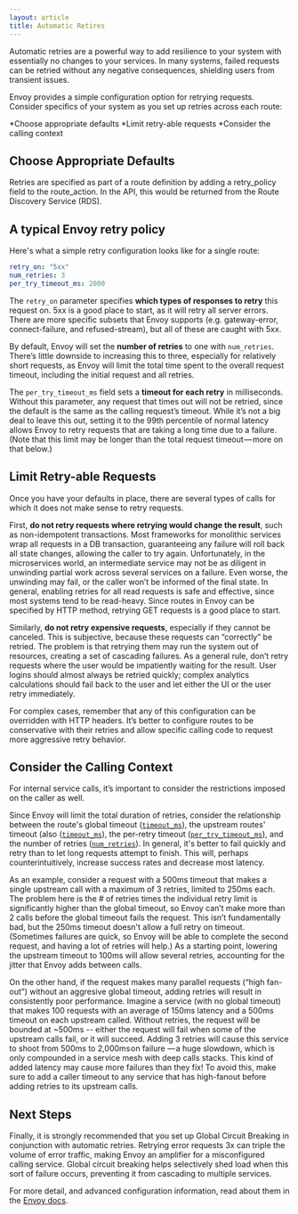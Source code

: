 ```yaml
---
layout: article
title: Automatic Retires
---
```


[//]: # ( Copyright 2018 Turbine Labs, Inc.                                   )
[//]: # ( you may not use this file except in compliance with the License.    )
[//]: # ( You may obtain a copy of the License at                             )
[//]: # (                                                                     )
[//]: # (     http://www.apache.org/licenses/LICENSE-2.0                      )
[//]: # (                                                                     )
[//]: # ( Unless required by applicable law or agreed to in writing, software )
[//]: # ( distributed under the License is distributed on an "AS IS" BASIS,   )
[//]: # ( WITHOUT WARRANTIES OR CONDITIONS OF ANY KIND, either express or     )
[//]: # ( implied. See the License for the specific language governing        )
[//]: # ( permissions and limitations under the License.                      )

[//]: # (Automatic Retries)

Automatic retries are a powerful way to add resilience to your system with
essentially no changes to your services. In many systems, failed requests can
be retried without any negative consequences, shielding users from transient
issues.

Envoy provides a simple configuration option for retrying requests. Consider
specifics of your system as you set up retries across each route:

*Choose appropriate defaults
*Limit retry-able requests
*Consider the calling context

## Choose Appropriate Defaults

Retries are specified as part of a route definition by adding a retry_policy
field to the route_action. In the API, this would be returned from the Route
Discovery Service (RDS).

## A typical Envoy retry policy

Here's what a simple retry configuration looks like for a single route:

```yaml
retry_on: "5xx"
num_retries: 3
per_try_timeout_ms: 2000
```

The `retry_on` parameter specifies **which types of responses to retry** this
request on. 5xx is a good place to start, as it will retry all server errors.
There are more specific subsets that Envoy supports (e.g. gateway-error,
connect-failure, and refused-stream), but all of these are caught with 5xx.

By default, Envoy will set the **number of retries** to one with
`num_retries`. There’s little downside to increasing this to three, especially
for relatively short requests, as Envoy will limit the total time spent to the
overall request timeout, including the initial request and all retries.

The `per_try_timeout_ms` field sets a **timeout for each retry** in
milliseconds. Without this parameter, any request that times out will not be
retried, since the default is the same as the calling request’s timeout. While
it’s not a big deal to leave this out, setting it to the 99th percentile of
normal latency allows Envoy to retry requests that are taking a long time due to
a failure. (Note that this limit may be longer than the total request
timeout — more on that below.)

## Limit Retry-able Requests
Once you have your defaults in place, there are several types of calls for
which it does not make sense to retry requests.

First, **do not retry requests where retrying would change the result**, such
as non-idempotent transactions. Most frameworks for monolithic services wrap
all requests in a DB transaction, guaranteeing any failure will roll back all
state changes, allowing the caller to try again. Unfortunately, in the
microservices world, an intermediate service may not be as diligent in
unwinding partial work across several services on a failure. Even worse, the
unwinding may fail, or the caller won’t be informed of the final state. In
general, enabling retries for all read requests is safe and effective, since
most systems tend to be read-heavy. Since routes in Envoy can be specified by
HTTP method, retrying GET requests is a good place to start.

Similarly, **do not retry expensive requests**, especially if they cannot be
canceled. This is subjective, because these requests can “correctly” be
retried. The problem is that retrying them may run the system out of resources,
creating a set of cascading failures. As a general rule, don’t retry requests
where the user would be impatiently waiting for the result. User logins should
almost always be retried quickly; complex analytics calculations should fail
back to the user and let either the UI or the user retry immediately.

For complex cases, remember that any of this configuration can be overridden
with HTTP headers. It’s better to configure routes to be conservative with
their retries and allow specific calling code to request more aggressive retry
behavior.

## Consider the Calling Context

For internal service calls, it’s important to consider the restrictions imposed
on the caller as well.

Since Envoy will limit the total duration of retries, consider the relationship
between the route's global timeout
([`timeout_ms`](https://www.envoyproxy.io/docs/envoy/latest/api-v1/route_config/route.html#config-http-conn-man-route-table-route-timeout)),
the upstream routes' timeout (also
([`timeout_ms`](https://www.envoyproxy.io/docs/envoy/latest/api-v1/route_config/route.html#config-http-conn-man-route-table-route-timeout)),
the per-retry timeout
([`per_try_timeout_ms`](https://www.envoyproxy.io/docs/envoy/latest/api-v1/route_config/route.html#config-http-conn-man-route-table-route-retry)),
and the number of retries
([`num_retries`](https://www.envoyproxy.io/docs/envoy/latest/api-v1/route_config/route.html#config-http-conn-man-route-table-route-retry)).
In general, it's better to fail quickly and retry than to let long requests
attempt to finish. This will, perhaps counterintuitively, increase success rates
and decrease most latency.

As an example, consider a request with a 500ms timeout that makes a single
upstream call with a maximum of 3 retries, limited to 250ms each. The problem
here is the # of retries times the individual retry limit is significantly
higher than the global timeout, so Envoy can’t make more than 2 calls before the
global timeout fails the request. This isn’t fundamentally bad, but the 250ms
timeout doesn't allow a full retry on timeout.  (Sometimes failures are quick,
so Envoy will be able to complete the second request, and having a lot of
retries will help.) As a starting point, lowering the upstream timeout to 100ms
will allow several retries, accounting for the jitter that Envoy adds between
calls.

On the other hand, if the request makes many parallel requests (“high fan-out”)
without an aggresive global timeout, adding retries will result in consistently
poor performance. Imagine a service (with no global timeout) that makes 100
requests with an average of 150ms latency and a 500ms timeout on each upstream
called. Without retries, the request will be bounded at ~500ms -- either the
request will fail when some of the upstream calls fail, or it will
succeed. Adding 3 retries will cause this service to shoot from 500ms to
2,000ms on failure — a huge slowdown, which is only compounded in a service mesh
with deep calls stacks. This kind of added latency may cause more failures than
they fix! To avoid this, make sure to add a caller timeout to any service that
has high-fanout before adding retries to its upstream calls.

## Next Steps

Finally, it is strongly recommended that you set up Global Circuit Breaking in
conjunction with automatic retries. Retrying error requests 3x can triple the
volume of error traffic, making Envoy an amplifier for a misconfigured calling
service. Global circuit breaking helps selectively shed load when this sort of
failure occurs, preventing it from cascading to multiple services.

For more detail, and advanced configuration information, read about them in the
[Envoy docs](https://www.envoyproxy.io/docs/envoy/latest/api-v1/route_config/route.html#config-http-conn-man-route-table-route-retry).
